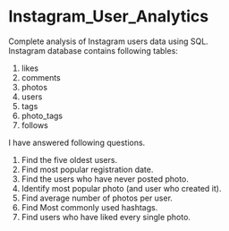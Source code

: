 # Instagram_User_Analytics
Complete analysis of Instagram users data using SQL. \
Instagram database contains following tables:

1. likes
2. comments
3. photos
4. users
4. tags
5. photo_tags
6. follows

I have answered following questions.

1. Find the five oldest users.
2. Find most popular registration date.
3. Find the users who have never posted photo.
4. Identify most popular photo (and user who created it).
5. Find average number of photos per user.
6. Find Most commonly used hashtags.
7. Find users who have liked every single photo.

